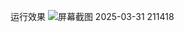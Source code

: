 运行效果
![屏幕截图 2025-03-31 211418](https://github.com/user-attachments/assets/5866c6b9-5255-4d42-9148-6670967aa2ac)
